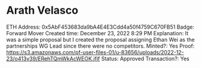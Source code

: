# Arath Velasco

ETH Address: 0x5AbF453683da9bA4E4E3Cdd4a50f4759C670FB51
Badge: Forward Mover
Created time: December 23, 2022 8:29 PM
Explanation: It was a simple proposal but I created the proposal assigning Ethan Wei as the partnerships WG Lead since there were no competitors.
Minted?: Yes
Proof: https://s3.amazonaws.com/pf-user-files-01/u-83656/uploads/2022-12-23/o413v39/ERehTQmWkAcWEOK.jfif
Status: Approved
Transaction?: Yes
